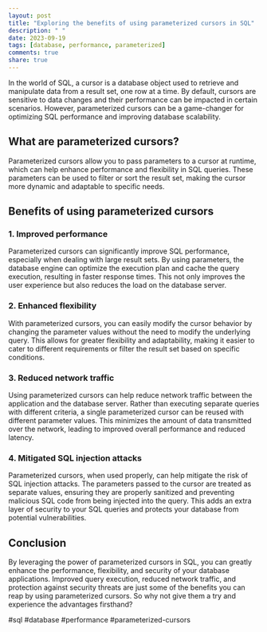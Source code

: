 ```yaml
---
layout: post
title: "Exploring the benefits of using parameterized cursors in SQL"
description: " "
date: 2023-09-19
tags: [database, performance, parameterized]
comments: true
share: true
---
```


In the world of SQL, a cursor is a database object used to retrieve and manipulate data from a result set, one row at a time. By default, cursors are sensitive to data changes and their performance can be impacted in certain scenarios. However, parameterized cursors can be a game-changer for optimizing SQL performance and improving database scalability.

## What are parameterized cursors?

Parameterized cursors allow you to pass parameters to a cursor at runtime, which can help enhance performance and flexibility in SQL queries. These parameters can be used to filter or sort the result set, making the cursor more dynamic and adaptable to specific needs.

## Benefits of using parameterized cursors

### 1. Improved performance

Parameterized cursors can significantly improve SQL performance, especially when dealing with large result sets. By using parameters, the database engine can optimize the execution plan and cache the query execution, resulting in faster response times. This not only improves the user experience but also reduces the load on the database server.

### 2. Enhanced flexibility

With parameterized cursors, you can easily modify the cursor behavior by changing the parameter values without the need to modify the underlying query. This allows for greater flexibility and adaptability, making it easier to cater to different requirements or filter the result set based on specific conditions.

### 3. Reduced network traffic

Using parameterized cursors can help reduce network traffic between the application and the database server. Rather than executing separate queries with different criteria, a single parameterized cursor can be reused with different parameter values. This minimizes the amount of data transmitted over the network, leading to improved overall performance and reduced latency.

### 4. Mitigated SQL injection attacks

Parameterized cursors, when used properly, can help mitigate the risk of SQL injection attacks. The parameters passed to the cursor are treated as separate values, ensuring they are properly sanitized and preventing malicious SQL code from being injected into the query. This adds an extra layer of security to your SQL queries and protects your database from potential vulnerabilities.

## Conclusion

By leveraging the power of parameterized cursors in SQL, you can greatly enhance the performance, flexibility, and security of your database applications. Improved query execution, reduced network traffic, and protection against security threats are just some of the benefits you can reap by using parameterized cursors. So why not give them a try and experience the advantages firsthand?

#sql #database #performance #parameterized-cursors